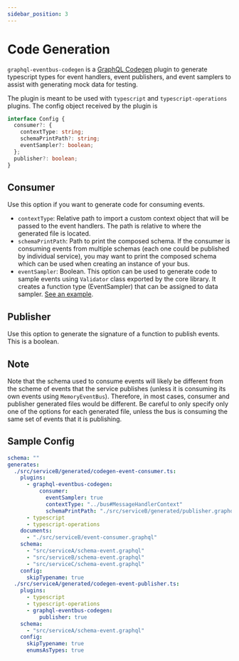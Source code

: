 ```yaml
---
sidebar_position: 3
---
```


# Code Generation

`graphql-eventbus-codegen` is a [GraphQL Codegen](https://www.graphql-code-generator.com/docs/getting-started) plugin to generate typescript types for event handlers, event publishers, and event samplers to assist with generating mock data for testing.

The plugin is meant to be used with `typescript` and `typescript-operations` plugins. The config object received by the plugin is

```typescript
interface Config {
  consumer?: {
    contextType: string;
    schemaPrintPath?: string;
    eventSampler?: boolean;
  };
  publisher?: boolean;
}
```

## Consumer

Use this option if you want to generate code for consuming events.

- `contextType`: Relative path to import a custom context object that will be passed to the event handlers. The path is relative to where the generated file is located.
- `schemaPrintPath`: Path to print the composed schema. If the consumer is consuming events from multiple schemas (each one could be published by individual service), you may want to print the composed schema which can be used when creating an instance of your bus.
- `eventSampler`: Boolean. This option can be used to generate code to sample events using `Validator` class exported by the core library. It creates a function type (EventSampler) that can be assigned to data sampler. [See an example](https://github.com/skk2142/graphql-eventbus/blob/master/examples/google-pubsub/src/serviceB/utils/sampleEventData.ts).

## Publisher

Use this option to generate the signature of a function to publish events. This is a boolean.

## Note

Note that the schema used to consume events will likely be different from the scheme of events that the service publishes (unless it is consuming its own events using `MemoryEventBus`). Therefore, in most cases, consumer and publisher generated files would be different. Be careful to only specify only one of the options for each generated file, unless the bus is consuming the same set of events that it is publishing.

## Sample Config

```yaml
schema: ""
generates:
  ./src/serviceB/generated/codegen-event-consumer.ts:
    plugins:
      - graphql-eventbus-codegen:
          consumer:
            eventSampler: true
            contextType: "../bus#MessageHandlerContext"
            schemaPrintPath: "./src/serviceB/generated/publisher.graphql"
      - typescript
      - typescript-operations
    documents:
      - "./src/serviceB/event-consumer.graphql"
    schema:
      - "src/serviceA/schema-event.graphql"
      - "src/serviceB/schema-event.graphql"
      - "src/serviceC/schema-event.graphql"
    config:
      skipTypename: true
  ./src/serviceA/generated/codegen-event-publisher.ts:
    plugins:
      - typescript
      - typescript-operations
      - graphql-eventbus-codegen:
          publisher: true
    schema:
      - "src/serviceA/schema-event.graphql"
    config:
      skipTypename: true
      enumsAsTypes: true
```
